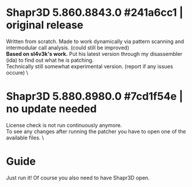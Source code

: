 # Shapr3D 5.860.8843.0 #241a6cc1 | original release

Written from scratch. Made to work dynamically via pattern scanning and intermodular call analysis. (could still be improved) \
**Based on sl4v3k's work.** Put his latest version through my disassembler (ida) to find out what he is patching. \
Technically still somewhat experimental version. (report if any issues occure) \

# Shapr3D 5.880.8980.0 #7cd1f54e | no update needed

License check is not run continuously anymore. \
To see any changes after running the patcher you have to open one of the available files. \

# Guide

Just run it! Of course you also need to have Shapr3D open.